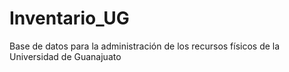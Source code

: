 # Inventario_UG
Base de datos para la administración de los recursos físicos de la Universidad de Guanajuato
